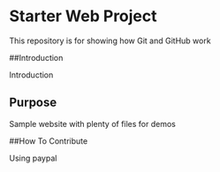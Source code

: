 # Starter Web Project

This repository is for showing how Git and GitHub work

##Introduction

Introduction

## Purpose

Sample website with plenty of files for demos

##How To Contribute

Using paypal

